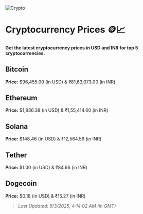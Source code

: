 
![Crypto](https://www.techguide.com.au/wp-content/uploads/2020/11/crypto3.jpeg)

# Cryptocurrency Prices 🪙📈

#### Get the latest cryptocurrency prices in USD and INR for top 5 cryptocurrencies.

## Bitcoin

**Price:** $96,455.00 (in USD) & ₹81,63,073.00 (in INR)

## Ethereum

**Price:** $1,836.38 (in USD) & ₹1,55,414.00 (in INR)

## Solana

**Price:** $148.46 (in USD) & ₹12,564.59 (in INR)

## Tether

**Price:** $1.00 (in USD) & ₹84.66 (in INR)

## Dogecoin

**Price:** $0.18 (in USD) & ₹15.27 (in INR)

> _Last Updated: 5/3/2025, 4:14:02 AM (in GMT)_
